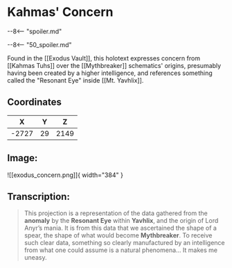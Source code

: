# Kahmas' Concern

--8<-- "spoiler.md"

--8<-- "50_spoiler.md"

Found in the [[Exodus Vault]], this holotext expresses concern from [[Kahmas Tuhs]] over the [[Mythbreaker]] schematics' origins, presumably having been created by a higher intelligence, and references something called the "Resonant Eye" inside [[Mt. Yavhlix]].

## Coordinates
| **X** | **Y** | **Z** |
| :---: | :---: | :---: |
| -2727 |  29  | 2149 |

## Image:

![[exodus_concern.png]]{ width="384" }

## Transcription:
> This projection is a representation of the data gathered from the **anomaly** by the **Resonant Eye** within **Yavhlix**, and the origin of Lord Anyr’s mania. It is from this data that we ascertained the shape of a spear, the shape of what would become **Mythbreaker**. To receive such clear data, something so clearly manufactured by an intelligence from what one could assume is a natural phenomena… It makes me uneasy.
